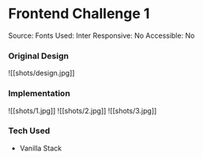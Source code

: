 # Frontend Challenge 1

Source:
Fonts Used: Inter
Responsive: No
Accessible: No

### Original Design

![[shots/design.jpg]]

### Implementation

![[shots/1.jpg]]
![[shots/2.jpg]]
![[shots/3.jpg]]

### Tech Used

- Vanilla Stack